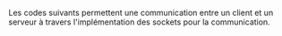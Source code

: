 Les codes suivants permettent une communication entre un client et un serveur à travers l'implémentation des sockets pour la communication.
